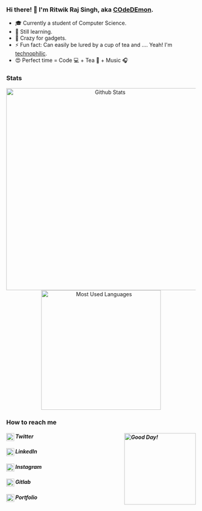 ### Hi there! :wave: I'm Ritwik Raj Singh, aka [COdeDEmon](https://ritwikrajsingh.github.io/ "ritwikrajsingh.github.io").
- :mortar_board: Currently a student of Computer Science.
- :seedling: Still learning.
- :robot: Crazy for gadgets.
- :zap: Fun fact: Can easily be lured by a cup of tea and .... Yeah! I'm [technophilic](# "According to Wikipedia, Technophilic is a personality, having strong enthusiasm for technology, especially new technologies such as; personal computers, the Internet, mobile phones, etc..").
- :heart_eyes: Perfect time = Code :computer: + Tea :tea: + Music :headphones:
### Stats
<div>
<p align="center">  
<img align="center" title="Demon's Stats" width="537px" alt="Github Stats" src="https://github-readme-stats.vercel.app/api?username=Ritwikrajsingh&show_icons=true&hide_border=true&hide=prs&theme=graywhite" /><img align="center" title="Languages Used" width="318px" alt="Most Used Languages" src="https://github-readme-stats.vercel.app/api/top-langs/?username=Ritwikrajsingh&langs_count=6&theme=graywhite&hide_border=true" />
</p>
</div>

### How to reach me
##### Twitter[<img align="left" title="RitwikRajSingh2" alt="RitwikRajSingh2" width="21px" src="https://cdn.jsdelivr.net/npm/simple-icons@v3/icons/twitter.svg" />](https://twitter.com/RitwikRajSingh2/) <img align="right" width="190" height="190" alt="Good Day!" src="https://ritwikrajsingh.github.io/assets/images/good_day.png" title="That's me">
##### LinkedIn[<img align="left" title="ritwik-raj-s-189562132" alt="ritwik-raj-s-189562132" width="21px" src="https://cdn.jsdelivr.net/npm/simple-icons@v3/icons/linkedin.svg" />](https://www.linkedin.com/in/ritwik-raj-s-189562132)
##### Instagram[<img align="left" title="ritwik_raj_singh_" alt="ritwik_raj_singh_" width="21px" src="https://cdn.jsdelivr.net/npm/simple-icons@v3/icons/instagram.svg" />](https://www.instagram.com/ritwik_raj_singh_/)
##### Gitlab[<img align="left" title="Ritwikrajsingh" alt="Ritwikrajsingh" width="21px" src="https://cdn.jsdelivr.net/npm/simple-icons@v3/icons/gitlab.svg" />](https://gitlab.com/Ritwikrajsingh)
##### Portfolio[<img align="left" title="ritwikrajsingh.github.io" alt="COdeDEmon" width="21px" src="https://ritwikrajsingh.github.io/assets/favicon/favicon-dark.png" />](https://ritwikrajsingh.github.io/)



<!--
**Ritwikrajsingh/Ritwikrajsingh** is a ✨ _special_ ✨ repository because its `README.md` (this file) appears on your GitHub profile.

Here are some ideas to get you started:

- 🔭 I’m currently working on ...
- 🌱 I’m currently learning ...
- 👯 I’m looking to collaborate on ...
- 🤔 I’m looking for help with ...
- 💬 Ask me about ...
- 📫 How to reach me: ...
- 😄 Pronouns: ...
- ⚡ Fun fact: ...
- --!>
